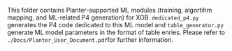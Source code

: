 This folder contains Planter-supported ML modules (training, algortihm mapping, and ML-related P4 generation) for XGB. ```dedicated_p4.py``` generates the P4 code dedicated to this ML model and ```table_generator.py``` generate ML model parameters in the format of table enries. Please refer to ```./Docs/Planter_User_Document.pdf```for further information.
